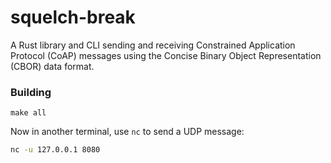 # squelch-break
A Rust library and CLI sending and receiving Constrained Application Protocol (CoAP) 
messages using the Concise Binary Object Representation (CBOR) data format.


### Building
`make all`

Now in another terminal, use `nc` to send a UDP message:
```bash
nc -u 127.0.0.1 8080
```